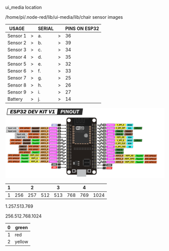 ui_media location

/home/pi/.node-red/lib/ui-media/lib/chair sensor images


USAGE| |SERIAL| |PINS ON ESP32
-------|-|------|-|--------------
Sensor 1	|	>	|	a.	|	>	| 36 
Sensor 2	|	>	|	b.	|	>	| 39 
Sensor 3	|	>	|	c.	|	>	| 34 
Sensor 4	|	>	|	d.	|	>	| 35 
Sensor 5	|	>	|	e.	|	>	| 32 
Sensor 6	|	>	|	f.	|	>	| 33 
Sensor 7	|	>	|	g.	|	>	| 25 
Sensor 8	|	>	|	h.	|	>	| 26 
Sensor 9	|	>	|	i.	|	>	| 27 
Battery	|	>	|	j.	|	>	| 14 

![](https://github.com/Macka323/chair/blob/3c6e366ef7a8af97cf643a411a2dc518c741f27e/images/ESP32%20Dev%20Kit%20Pinout.png?raw=true)

| 1    |      | 2    |      | 3    |      | 4    |      |
| ---- | ---- | ---- | ---- | ---- | ---- | ---- | ---- |
| 1    | 256  | 257  | 512  | 513  | 768  | 769  | 1024 |

1.257.513.769

256.512.768.1024

| 0    | green  |
| ---- | ------ |
| 1    | red    |
| 2    | yellow |

